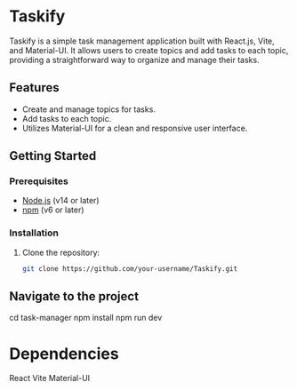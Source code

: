 # Taskify

Taskify is a simple task management application built with React.js, Vite, and Material-UI. It allows users to create topics and add tasks to each topic, providing a straightforward way to organize and manage their tasks.

## Features

- Create and manage topics for tasks.
- Add tasks to each topic.
- Utilizes Material-UI for a clean and responsive user interface.

## Getting Started

### Prerequisites

- [Node.js](https://nodejs.org/) (v14 or later)
- [npm](https://www.npmjs.com/) (v6 or later)

### Installation

1. Clone the repository:

   ```bash
   git clone https://github.com/your-username/Taskify.git
   ```

## Navigate to the project

cd task-manager
npm install
npm run dev

# Dependencies

React
Vite
Material-UI
